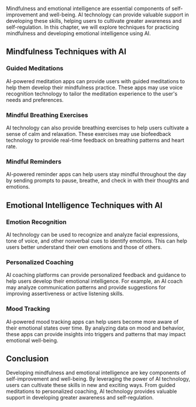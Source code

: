 
Mindfulness and emotional intelligence are essential components of self-improvement and well-being. AI technology can provide valuable support in developing these skills, helping users to cultivate greater awareness and self-regulation. In this chapter, we will explore techniques for practicing mindfulness and developing emotional intelligence using AI.

Mindfulness Techniques with AI
------------------------------

### Guided Meditations

AI-powered meditation apps can provide users with guided meditations to help them develop their mindfulness practice. These apps may use voice recognition technology to tailor the meditation experience to the user's needs and preferences.

### Mindful Breathing Exercises

AI technology can also provide breathing exercises to help users cultivate a sense of calm and relaxation. These exercises may use biofeedback technology to provide real-time feedback on breathing patterns and heart rate.

### Mindful Reminders

AI-powered reminder apps can help users stay mindful throughout the day by sending prompts to pause, breathe, and check in with their thoughts and emotions.

Emotional Intelligence Techniques with AI
-----------------------------------------

### Emotion Recognition

AI technology can be used to recognize and analyze facial expressions, tone of voice, and other nonverbal cues to identify emotions. This can help users better understand their own emotions and those of others.

### Personalized Coaching

AI coaching platforms can provide personalized feedback and guidance to help users develop their emotional intelligence. For example, an AI coach may analyze communication patterns and provide suggestions for improving assertiveness or active listening skills.

### Mood Tracking

AI-powered mood tracking apps can help users become more aware of their emotional states over time. By analyzing data on mood and behavior, these apps can provide insights into triggers and patterns that may impact emotional well-being.

Conclusion
----------

Developing mindfulness and emotional intelligence are key components of self-improvement and well-being. By leveraging the power of AI technology, users can cultivate these skills in new and exciting ways. From guided meditations to personalized coaching, AI technology provides valuable support in developing greater awareness and self-regulation.

